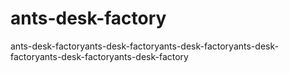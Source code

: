 # ants-desk-factory
ants-desk-factoryants-desk-factoryants-desk-factoryants-desk-factoryants-desk-factoryants-desk-factory
